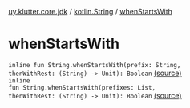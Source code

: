 [uy.klutter.core.jdk](../index.md) / [kotlin.String](index.md) / [whenStartsWith](.)


# whenStartsWith
<code>inline fun String.whenStartsWith(prefix: String, thenWithRest: (String) -> Unit): Boolean</code> [(source)](https://github.com/kohesive/klutter/blob/master/core-jdk6/src/main/kotlin/uy/klutter/core/jdk/Strings.kt#L80)<br/><code>inline fun String.whenStartsWith(prefixes: List<String>, thenWithRest: (String) -> Unit): Boolean</code> [(source)](https://github.com/kohesive/klutter/blob/master/core-jdk6/src/main/kotlin/uy/klutter/core/jdk/Strings.kt#L89)<br/>

